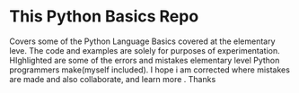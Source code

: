 # This Python Basics Repo
Covers some of the Python Language Basics covered at the elementary leve. The code and examples are solely for purposes of experimentation.
HIghlighted are some of the errors and mistakes elementary level Python programmers make(myself included).
I hope i am corrected where mistakes are made  and also collaborate, and learn more .
Thanks 

